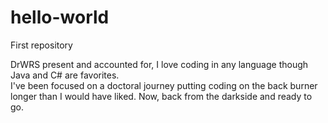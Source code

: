 # hello-world
First repository

DrWRS present and accounted for, I love coding in any language though Java and C# are favorites.  
I've been focused on a doctoral journey putting coding on the back burner longer than I would have liked.
Now, back from the darkside and ready to go.
